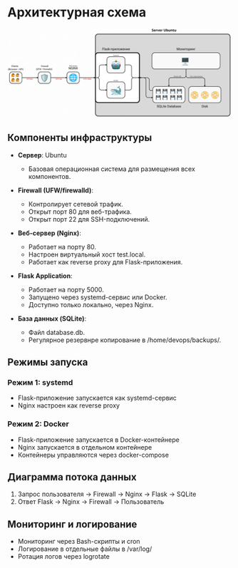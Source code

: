 # Архитектурная схема

![Архитектурная схема](images/architecture_diagram.png)

## Компоненты инфраструктуры

- **Сервер**: Ubuntu
  - Базовая операционная система для размещения всех компонентов.

- **Firewall (UFW/firewalld)**:
  - Контролирует сетевой трафик.
  - Открыт порт 80 для веб-трафика.
  - Открыт порт 22 для SSH-подключений.

- **Веб-сервер (Nginx)**:
  - Работает на порту 80.
  - Настроен виртуальный хост test.local.
  - Работает как reverse proxy для Flask-приложения.

- **Flask Application**:
  - Работает на порту 5000.
  - Запущено через systemd-сервис или Docker.
  - Доступно только локально, через Nginx.

- **База данных (SQLite)**:
  - Файл database.db.
  - Регулярное резервнре копирование в /home/devops/backups/.

## Режимы запуска

### Режим 1: systemd

- Flask-приложение запускается как systemd-сервис
- Nginx настроен как reverse proxy

### Режим 2: Docker

- Flask-приложение запускается в Docker-контейнере
- Nginx запускается в отдельном контейнере
- Контейнеры управляются через docker-compose

## Диаграмма потока данных

1. Запрос пользователя → Firewall → Nginx → Flask → SQLite
2. Ответ Flask → Nginx → Firewall → Пользователь

## Мониторинг и логирование

- Мониторинг через Bash-скрипты и cron
- Логирование в отдельные файлы в /var/log/
- Ротация логов через logrotate